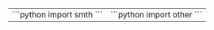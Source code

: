 <table>
  <tr>
    <td>
    ```python
    import smth
    ```
    </td>
    <td>
    ```python
    import other
    ```
    </td>
  </tr>
</table>